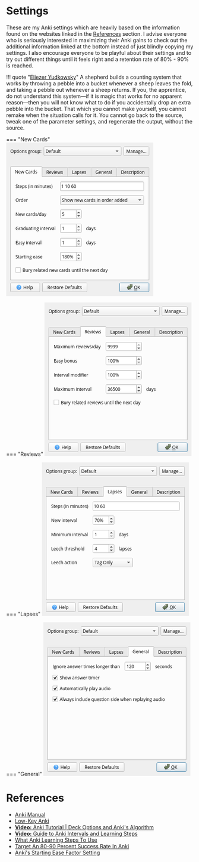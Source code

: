 # Settings
These are my Anki settings which are heavily based on the information found on the websites linked in the [References](#references) section. I advise everyone who is seriously interested in maximizing their Anki gains to check out the additional information linked at the bottom instead of just blindly copying my settings. I also encourage everyone to be playful about their settings and to try out different things until it feels right and a retention rate of 80% - 90% is reached.

!!! quote "[Eliezer Yudkowsky](https://www.lesswrong.com/posts/fg9fXrHpeaDD6pEPL/truly-part-of-you)"
    A shepherd builds a counting system that works by throwing a pebble into a bucket whenever a sheep leaves the fold, and taking a pebble out whenever a sheep returns. If you, the apprentice, do not understand this system—if it is magic that works for no apparent reason—then you will not know what to do if you accidentally drop an extra pebble into the bucket. That which you cannot make yourself, you cannot remake when the situation calls for it. You cannot go back to the source, tweak one of the parameter settings, and regenerate the output, without the source.

=== "New Cards"
    ![Anki New Cards](../assets/images/anki_new_cards.png)

=== "Reviews"
    ![Anki Reviews](../assets/images/anki_reviews.png)

=== "Lapses"
    ![Anki Lapses](../assets/images/anki_lapses.png)

=== "General"
    ![Anki General](../assets/images/anki_general.png)

# References
* [Anki Manual](https://docs.ankiweb.net/)
* [Low-Key Anki](https://massimmersionapproach.com/table-of-contents/anki/)
* [**Video:** Anki Tutorial | Deck Options and Anki's Algorithm](https://www.youtube.com/watch?v=lz60qTP2Gx0)
* [**Video:** Guide to Anki Intervals and Learning Steps](https://www.youtube.com/watch?v=1XaJjbCSXT0)
* [What Anki Learning Steps To Use](https://eshapard.github.io/anki/what-anki-learning-steps-to-use.html)
* [Target An 80-90 Percent Success Rate In Anki](https://eshapard.github.io/anki/target-an-80-90-percent-success-rate-in-anki.html)
* [Anki's Starting Ease Factor Setting](https://eshapard.github.io/anki/ankis-initial-ease-factor-setting.html)
